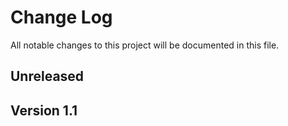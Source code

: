 # Change Log
All notable changes to this project will be documented in this file.

## Unreleased



## Version 1.1


